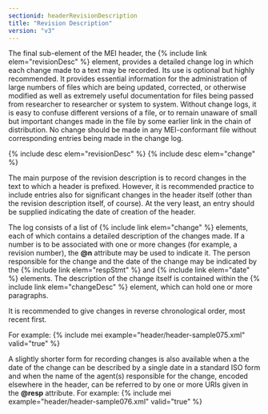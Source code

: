 ```yaml
---
sectionid: headerRevisionDescription
title: "Revision Description"
version: "v3"
---
```


The final sub-element of the MEI header, the {% include link elem="revisionDesc" %} element, provides a detailed change log in which each change made to a text may be recorded. Its use is optional but highly recommended. It provides essential information for the administration of large numbers of files which are being updated, corrected, or otherwise modified as well as extremely useful documentation for files being passed from researcher to researcher or system to system. Without change logs, it is easy to confuse different versions of a file, or to remain unaware of small but important changes made in the file by some earlier link in the chain of distribution. No change should be made in any MEI-conformant file without corresponding entries being made in the change log.

  
{% include desc elem="revisionDesc" %} 
{% include desc elem="change" %} 
 

The main purpose of the revision description is to record changes in the text to which a header is prefixed. However, it is recommended practice to include entries also for significant changes in the header itself (other than the revision description itself, of course). At the very least, an entry should be supplied indicating the date of creation of the header.

The log consists of a list of {% include link elem="change" %} elements, each of which contains a detailed description of the changes made. If a number is to be associated with one or more changes (for example, a revision number), the **@n** attribute may be used to indicate it. The person responsible for the change and the date of the change may be indicated by the {% include link elem="respStmt" %} and {% include link elem="date" %} elements. The description of the change itself is contained within the {% include link elem="changeDesc" %} element, which can hold one or more paragraphs.

It is recommended to give changes in reverse chronological order, most recent first.

For example:
{% include mei example="header/header-sample075.xml" valid="true" %}
    
A slightly shorter form for recording changes is also available when a the date of the change can be described by a single date in a standard ISO form and when the name of the agent(s) responsible for the change, encoded elsewhere in the header, can be referred to by one or more URIs given in the **@resp** attribute. For example:
{% include mei example="header/header-sample076.xml" valid="true" %}
    